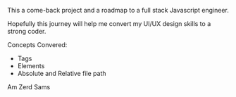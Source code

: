 This a come-back project and a roadmap to a full stack Javascript engineer.

Hopefully this journey will help me convert my UI/UX design skills to a strong coder.

Concepts Convered:

- Tags
- Elements
- Absolute and Relative file path

Am Zerd Sams
